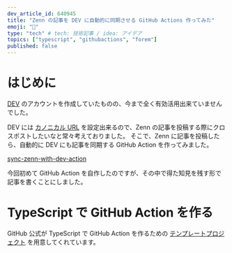 ```yaml
---
dev_article_id: 640945
title: "Zenn の記事を DEV に自動的に同期させる GitHub Actions 作ってみた"
emoji: "📌"
type: "tech" # tech: 技術記事 / idea: アイデア
topics: ["typescript", "githubactions", "forem"]
published: false
---
```


# はじめに

[DEV](https://dev.to/) のアカウントを作成していたものの、今まで全く有効活用出来ていませんでした。

DEV には [カノニカル URL](https://dev.to/michaelburrows/comment/125j0) を設定出来るので、Zenn の記事を投稿する際にクロスポストしたいなと常々考えておりました。
そこで、Zenn に記事を投稿したら、自動的に DEV にも記事を同期する GitHub Action を作ってみました。

[sync-zenn-with-dev-action](https://github.com/nikaera/sync-zenn-with-dev-action)

今回初めて GitHub Action を自作したのですが、その中で得た知見を残す形で記事を書くことにしました。

# TypeScript で GitHub Action を作る

GitHub 公式が TypeScript で GitHub Action を作るための [テンプレートプロジェクト](https://github.com/actions/typescript-action) を用意してくれています。
